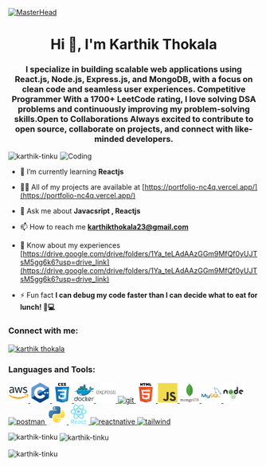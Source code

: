 [![MasterHead](https://blog.communicationcrafts.com/wp-content/uploads/sites/2/2023/02/Everything-worth-knowing-about-Full-Stack-Development_banner.png)](https://karthikthokala.io)
<h1 align="center">Hi 👋, I'm Karthik Thokala</h1>
<h3 align="center">I specialize in building scalable web applications using React.js, Node.js, Express.js, and MongoDB, with a focus on clean code and seamless user experiences. Competitive Programmer With a 1700+ LeetCode rating, I love solving DSA problems and continuously improving my problem-solving skills.Open to Collaborations Always excited to contribute to open source, collaborate on projects, and connect with like-minded developers.</h3>
<img align="right" alt="Coding" width="400" src="https://img.freepik.com/premium-photo/cartoon-boy-working-computer_960782-122551.jpg?w=826">

<p align="left"> <img src="https://komarev.com/ghpvc/?username=karthik-tinku&label=Profile%20views&color=0e75b6&style=flat" alt="karthik-tinku" /> </p>

- 🌱 I’m currently learning **Reactjs**

- 👨‍💻 All of my projects are available at [https://portfolio-nc4q.vercel.app/](https://portfolio-nc4q.vercel.app/)

- 💬 Ask me about **Javacsript , Reactjs**

- 📫 How to reach me **karthikthokala23@gmail.com**

- 📄 Know about my experiences [https://drive.google.com/drive/folders/1Ya_teLAdAAzGGm9MfQf0yUJTsM5gg6k6?usp=drive_link](https://drive.google.com/drive/folders/1Ya_teLAdAAzGGm9MfQf0yUJTsM5gg6k6?usp=drive_link)

- ⚡ Fun fact **I can debug my code faster than I can decide what to eat for lunch! 🍕💻**

<h3 align="left">Connect with me:</h3>
<p align="left">
<a href="https://linkedin.com/in/karthik thokala" target="blank"><img align="center" src="https://raw.githubusercontent.com/rahuldkjain/github-profile-readme-generator/master/src/images/icons/Social/linked-in-alt.svg" alt="karthik thokala" height="30" width="40" /></a>
</p>

<h3 align="left">Languages and Tools:</h3>
<p align="left"> <a href="https://aws.amazon.com" target="_blank" rel="noreferrer"> <img src="https://raw.githubusercontent.com/devicons/devicon/master/icons/amazonwebservices/amazonwebservices-original-wordmark.svg" alt="aws" width="40" height="40"/> </a> <a href="https://www.w3schools.com/cpp/" target="_blank" rel="noreferrer"> <img src="https://raw.githubusercontent.com/devicons/devicon/master/icons/cplusplus/cplusplus-original.svg" alt="cplusplus" width="40" height="40"/> </a> <a href="https://www.w3schools.com/css/" target="_blank" rel="noreferrer"> <img src="https://raw.githubusercontent.com/devicons/devicon/master/icons/css3/css3-original-wordmark.svg" alt="css3" width="40" height="40"/> </a> <a href="https://www.docker.com/" target="_blank" rel="noreferrer"> <img src="https://raw.githubusercontent.com/devicons/devicon/master/icons/docker/docker-original-wordmark.svg" alt="docker" width="40" height="40"/> </a> <a href="https://expressjs.com" target="_blank" rel="noreferrer"> <img src="https://raw.githubusercontent.com/devicons/devicon/master/icons/express/express-original-wordmark.svg" alt="express" width="40" height="40"/> </a> <a href="https://git-scm.com/" target="_blank" rel="noreferrer"> <img src="https://www.vectorlogo.zone/logos/git-scm/git-scm-icon.svg" alt="git" width="40" height="40"/> </a> <a href="https://www.w3.org/html/" target="_blank" rel="noreferrer"> <img src="https://raw.githubusercontent.com/devicons/devicon/master/icons/html5/html5-original-wordmark.svg" alt="html5" width="40" height="40"/> </a> <a href="https://developer.mozilla.org/en-US/docs/Web/JavaScript" target="_blank" rel="noreferrer"> <img src="https://raw.githubusercontent.com/devicons/devicon/master/icons/javascript/javascript-original.svg" alt="javascript" width="40" height="40"/> </a> <a href="https://www.mongodb.com/" target="_blank" rel="noreferrer"> <img src="https://raw.githubusercontent.com/devicons/devicon/master/icons/mongodb/mongodb-original-wordmark.svg" alt="mongodb" width="40" height="40"/> </a> <a href="https://www.mysql.com/" target="_blank" rel="noreferrer"> <img src="https://raw.githubusercontent.com/devicons/devicon/master/icons/mysql/mysql-original-wordmark.svg" alt="mysql" width="40" height="40"/> </a> <a href="https://nodejs.org" target="_blank" rel="noreferrer"> <img src="https://raw.githubusercontent.com/devicons/devicon/master/icons/nodejs/nodejs-original-wordmark.svg" alt="nodejs" width="40" height="40"/> </a> <a href="https://postman.com" target="_blank" rel="noreferrer"> <img src="https://www.vectorlogo.zone/logos/getpostman/getpostman-icon.svg" alt="postman" width="40" height="40"/> </a> <a href="https://www.python.org" target="_blank" rel="noreferrer"> <img src="https://raw.githubusercontent.com/devicons/devicon/master/icons/python/python-original.svg" alt="python" width="40" height="40"/> </a> <a href="https://reactjs.org/" target="_blank" rel="noreferrer"> <img src="https://raw.githubusercontent.com/devicons/devicon/master/icons/react/react-original-wordmark.svg" alt="react" width="40" height="40"/> </a> <a href="https://reactnative.dev/" target="_blank" rel="noreferrer"> <img src="https://reactnative.dev/img/header_logo.svg" alt="reactnative" width="40" height="40"/> </a> <a href="https://tailwindcss.com/" target="_blank" rel="noreferrer"> <img src="https://www.vectorlogo.zone/logos/tailwindcss/tailwindcss-icon.svg" alt="tailwind" width="40" height="40"/> </a> </p>

<p><img align="left" src="https://github-readme-stats.vercel.app/api/top-langs?username=karthik-tinku&show_icons=true&locale=en&layout=compact" alt="karthik-tinku" /></p>

<p>&nbsp;<img align="center" src="https://github-readme-stats.vercel.app/api?username=karthik-tinku&show_icons=true&locale=en" alt="karthik-tinku" /></p>

<p><img align="center" src="https://github-readme-streak-stats.herokuapp.com/?user=karthik-tinku&" alt="karthik-tinku" /></p>
